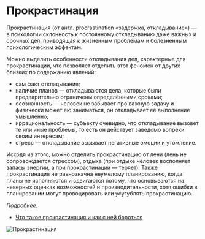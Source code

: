 # Прокрастинация

Прокрастина́ция (от англ. procrastination «задержка, откладывание») — в психологии склонность к постоянному откладыванию даже важных и срочных дел, приводящая к жизненным проблемам и болезненным психологическим эффектам.

Можно выделить особенности откладывания дел, характерные для прокрастинации, что позволяет отделить этот феномен от других близких по содержанию явлений:

- сам факт откладывания;
- наличие планов — откладываются дела, которые были предварительно ограничены определёнными сроками;
- осознанность — человек не забывает про важную задачу и физически может ею заниматься, он откладывает её выполнение умышленно;
- иррациональность — субъекту очевидно, что откладывание вызовет те или иные проблемы, то есть он действует заведомо вопреки своим интересам;
- стресс — откладывание вызывает негативные эмоции и утомление.

Исходя из этого, можно отделить прокрастинацию от лени (лень не сопровождается стрессом), отдыха (при отдыхе человек восполняет запасы энергии, а при прокрастинации — теряет). Также прокрастинация не равнозначна неумелому планированию, когда планы не исполняются и сдвигаются потому, что основываются на неверных оценках возможностей и производительности, хотя ошибки в планировании могут провоцировать или усугублять прокрастинацию.

_Подробнее:_

- [Что такое прокрастинация и как с ней бороться](https://nebopro.ru/blog/prokrastinaciya/)

![Прокрастинация](/images/general-skills/prokrastinaciya.jpg)
